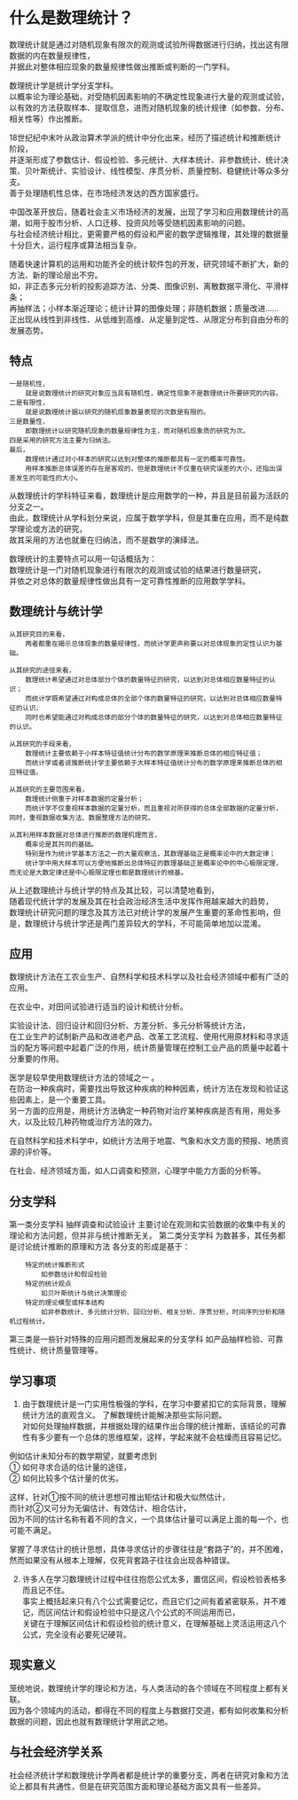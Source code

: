 # 什么是数理统计？

数理统计就是通过对随机现象有限次的观测或试验所得数据进行归纳，找出这有限数据的内在数量规律性，  
并据此对整体相应现象的数量规律性做出推断或判断的一门学科。 

数理统计学是统计学分支学科。  
以概率论为理论基础，对受随机因素影响的不确定性现象进行大量的观测或试验，  
以有效的方法获取样本、提取信息，进而对随机现象的统计规律（如参数、分布、相关性等）作出推断。

18世纪纪中末叶从政治算术学派的统计中分化出来，经历了描述统计和推断统计阶段，  
并逐渐形成了参数估计、假设检验、多元统计、大样本统计、非参数统计、统计决策、贝叶斯统计、实验设计、线性模型、序贯分析、质量控制、稳健统计等众多分支。  
善于处理随机性总体，在市场经济发达的西方国家盛行。  

中国改革开放后，随着社会主义市场经济的发展，出现了学习和应用数理统计的高潮，如用于股市分析、人口迁移、投资风险等受随机因素影响的问题。  
与社会经济统计相比，更需要严格的假设和严密的数学逻辑推理，其处理的数据量十分巨大，运行程序或算法相当复杂。  

随着快速计算机的运用和功能齐全的统计软件包的开发，研究领域不断扩大，新的方法、新的理论层出不穷。  
如，非正态多元分析的投影追踪方法、分类、图像识别、离散数据平滑化、平滑样条；  
再抽样法；小样本渐近理论；统计计算的图像处理；非随机数据；质量改进……  
正出现从线性到非线性、从低维到高维、从定量到定性、从限定分布到自由分布的发展态势。

## 特点
```text
一是随机性，  
    就是说数理统计的研究对象应当具有随机性，确定性现象不是数理统计所要研究的内容。
二是有限性，  
    就是说数理统计据以研究的随机现象数量表现的次数是有限的。
三是数量性，    
    即数理统计以研究随机现象的数量规律性为主，而对随机现象质的研究为次。
四是采用的研究方法主要为归纳法。
最后，  
    数理统计通过对小样本的研究以达到对整体的推断都具有一定的概率可靠性。
    用样本推断总体误差的存在是客观的，但是数理统计不仅重在研究误差的大小，还指出误差发生的可能性的大小。
```

从数理统计的学科特征来看，数理统计是应用数学的一种，并且是目前最为活跃的分支之一。   
由此，数理统计从学科划分来说，应属于数学学科，但是其重在应用，而不是纯数学理论或方法的研究，  
故其采用的方法也就重在归纳法，而不是数学的演绎法。  

数理统计的主要特点可以用一句话概括为：  
数理统计是一门对随机现象进行有限次的观测或试验的结果进行数量研究，  
并依之对总体的数量规律性做出具有一定可靠性推断的应用数学学科。  

## 数理统计与统计学
```text
从其研究目的来看，  
    两者都重在揭示总体现象的数量规律性，而统计学更声称要以对总体现象的定性认识为基础。

从其研究的途径来看，
    数理统计希望通过对总体部分个体的数量特征的研究，以达到对总体相应数量特征的认识；
    而统计学既希望通过对构成总体的全部个体的数量特征的研究，以达到对总体相应数量特征的认识，
    同时也希望能通过对构成总体的部分个体的数量特征的研究，以达到对总体相应数量特征的认识。

从其研究的手段来看，
    数理统计主要依赖于小样本特征值统计分布的数学原理来推断总体的相应特征值；
    而统计学或者说推断统计学主要依赖于大样本特征值统计分布的数学原理来推断总体的相应特征值。

从其研究的主要范围来看，
    数理统计侧重于对样本数据的定量分析；
    而统计学不仅重视样本数据的定量分析，而且重视对所获得的总体全部数据的定量分析，同时，重视数据收集方法、数据整理方法的研究。

从其利用样本数据对总体进行推断的数理机理而言，
    概率论是其共同的基础。
    特别是作为统计学基本方法之一的大量观察法，其数理基础正是概率论中的大数定律；
    统计学中用大样本可以方便地推断出总体特征的数理基础正是概率论中的中心极限定理，而无论是大数定律还是中心极限定理也都是数理统计的根基。
```

从上述数理统计与统计学的特点及其比较，可以清楚地看到，  
随着现代统计学的发展及其在社会政治经济生活中发挥作用越来越大的趋势，  
数理统计研究问题的理念及其方法已对统计学的发展产生重要的革命性影响，但是，数理统计与统计学还是两门差异较大的学科，不可能简单地加以混淆。  

## 应用

数理统计方法在工农业生产、自然科学和技术科学以及社会经济领域中都有广泛的应用。  

在农业中，对田间试验进行适当的设计和统计分析。  

实验设计法、回归设计和回归分析、方差分析、多元分析等统计方法，  
在工业生产的试制新产品和改进老产品、改革工艺流程、使用代用原材料和寻求适当的配方等问题中起着广泛的作用，统计质量管理在控制工业产品的质量中起着十分重要的作用。  

医学是较早使用数理统计方法的领域之一 。  
在防治一种疾病时，需要找出导致这种疾病的种种因素，统计方法在发现和验证这些因素上，是一个重要工具。  
另一方面的应用是，用统计方法确定一种药物对治疗某种疾病是否有用，用处多大，以及比较几种药物或治疗方法的效力。  

在自然科学和技术科学中，如统计方法用于地震、气象和水文方面的预报、地质资源的评价等。  

在社会、经济领域方面，如人口调查和预测，心理学中能力方面的分析等。  

## 分支学科

第一类分支学科
	抽样调查和试验设计
		主要讨论在观测和实验数据的收集中有关的理论和方法问题，但并非与统计推断无关。
第二类分支学科
	为数甚多，其任务都是讨论统计推断的原理和方法
		各分支的形成是基于：
	
		特定的统计推断形式
			如参数估计和假设检验
		特定的统计观点
			如贝叶斯统计与统计决策理论
		特定的理论模型或样本结构
			如非参数统计、多元统计分析、回归分析、相关分析、序贯分析，时间序列分析和随机过程统计。
第三类是一些针对特殊的应用问题而发展起来的分支学科
	如产品抽样检验、可靠性统计、统计质量管理等。

## 学习事项  

1. 由于数理统计是一门实用性极强的学科，在学习中要紧扣它的实际背景，理解统计方法的直观含义。
了解数理统计能解决那些实际问题。  
对如何处理抽样数据，并根据处理的结果作出合理的统计推断，该结论的可靠性有多少要有一个总体的思维框架，这样，学起来就不会枯燥而且容易记忆。  

例如估计未知分布的数学期望，就要考虑到  
① 如何寻求合适的估计量的途径，  
② 如何比较多个估计量的优劣。  

这样，针对①按不同的统计思想可推出矩估计和极大似然估计，  
而针对②又可分为无偏估计、有效估计、相合估计，  
因为不同的估计名称有着不同的含义，一个具体估计量可以满足上面的每一个，也可能不满足。  

掌握了寻求估计的统计思想，具体寻求估计的步骤往往是“套路子”的，并不困难，  
然而如果没有从根本上理解，仅死背套路子往往会出现各种错误。  

2. 许多人在学习数理统计过程中往往抱怨公式太多，置信区间，假设检验表格多而且记不住。  
事实上概括起来只有八个公式需要记忆，而且它们之间有着紧密联系，并不难记，而区间估计和假设检验中只是这八个公式的不同运用而已，  
关键在于理解区间估计和假设检验的统计意义，在理解基础上灵活运用这八个公式，完全没有必要死记硬背。  

## 现实意义

笼统地说，数理统计学的理论和方法，与人类活动的各个领域在不同程度上都有关联。  
因为各个领域内的活动，都得在不同的程度上与数据打交道，都有如何收集和分析数据的问题，因此也就有数理统计学用武之地。  

## 与社会经济学关系

社会经济统计学和数理统计学两者都是统计学的重要分支，两者在研究对象和方法论上都具有共通性，但是在研究范围方面和理论基础方面又具有一些差异。  

